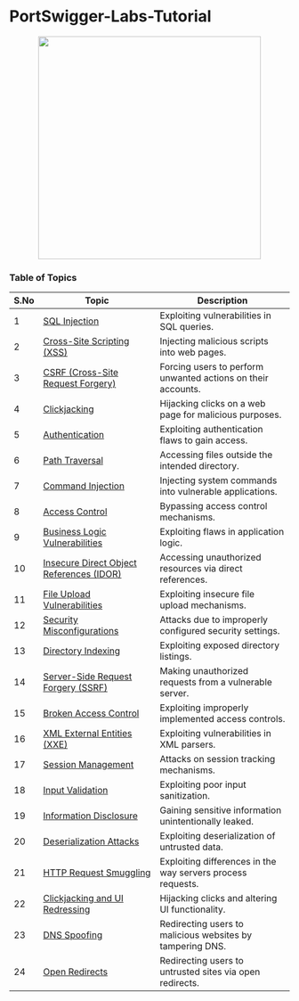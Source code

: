 # PortSwigger-Labs-Tutorial
<div align="center">
  <img src="https://github.com/user-attachments/assets/e3b16d13-5e78-4db3-b1dc-ed3501e16c26" height=400></img>
</div>

### **Table of Topics**
| **S.No** | **Topic**                                                                                 | **Description**                                              |  
|----------|-------------------------------------------------------------------------------------------|--------------------------------------------------------------|  
| 1        | [SQL Injection](./SQL_Injection/README.md)                                               | Exploiting vulnerabilities in SQL queries.                   |  
| 2        | [Cross-Site Scripting (XSS)](./Cross_Site_Scripting/README.md)                           | Injecting malicious scripts into web pages.                  |  
| 3        | [CSRF (Cross-Site Request Forgery)](./CSRF/README.md)                                    | Forcing users to perform unwanted actions on their accounts. |  
| 4        | [Clickjacking](./Clickjacking/README.md)                                                 | Hijacking clicks on a web page for malicious purposes.        |  
| 5        | [Authentication](./Authentication/README.md)                                            | Exploiting authentication flaws to gain access.              |  
| 6        | [Path Traversal](./Path_Traversal/README.md)                                             | Accessing files outside the intended directory.              |  
| 7        | [Command Injection](./Command_Injection/README.md)                                       | Injecting system commands into vulnerable applications.       |  
| 8        | [Access Control](./Access_Control/README.md)                                             | Bypassing access control mechanisms.                         |  
| 9        | [Business Logic Vulnerabilities](./Business_Logic/README.md)                             | Exploiting flaws in application logic.                       |  
| 10       | [Insecure Direct Object References (IDOR)](./IDOR/README.md)                             | Accessing unauthorized resources via direct references.       |  
| 11       | [File Upload Vulnerabilities](./File_Upload/README.md)                                   | Exploiting insecure file upload mechanisms.                  |  
| 12       | [Security Misconfigurations](./Security_Misconfigurations/README.md)                     | Attacks due to improperly configured security settings.       |  
| 13       | [Directory Indexing](./Directory_Indexing/README.md)                                     | Exploiting exposed directory listings.                       |  
| 14       | [Server-Side Request Forgery (SSRF)](./SSRF/README.md)                                   | Making unauthorized requests from a vulnerable server.        |  
| 15       | [Broken Access Control](./Broken_Access_Control/README.md)                               | Exploiting improperly implemented access controls.            |  
| 16       | [XML External Entities (XXE)](./XXE/README.md)                                           | Exploiting vulnerabilities in XML parsers.                   |  
| 17       | [Session Management](./Session_Management/README.md)                                     | Attacks on session tracking mechanisms.                      |  
| 18       | [Input Validation](./Input_Validation/README.md)                                         | Exploiting poor input sanitization.                          |  
| 19       | [Information Disclosure](./Information_Disclosure/README.md)                             | Gaining sensitive information unintentionally leaked.         |  
| 20       | [Deserialization Attacks](./Deserialization/README.md)                                   | Exploiting deserialization of untrusted data.                |  
| 21       | [HTTP Request Smuggling](./HTTP_Request_Smuggling/README.md)                             | Exploiting differences in the way servers process requests.   |  
| 22       | [Clickjacking and UI Redressing](./Clickjacking_UI/README.md)                            | Hijacking clicks and altering UI functionality.              |  
| 23       | [DNS Spoofing](./DNS_Spoofing/README.md)                                                 | Redirecting users to malicious websites by tampering DNS.     |  
| 24       | [Open Redirects](./Open_Redirects/README.md)                                             | Redirecting users to untrusted sites via open redirects.      |  


